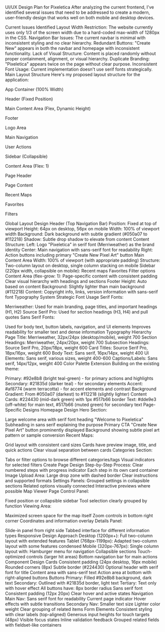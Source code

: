 UI/UX Design Plan for Pixeletica
After analyzing the current frontend, I've identified several issues that need to be addressed to create a modern, user-friendly design that works well on both mobile and desktop devices.

Current Issues Identified
Layout Width Restriction: The website currently uses only 1/3 of the screen width due to a hard-coded max-width of 1280px in the CSS.
Navigation Bar Issues: The current navbar is minimal with inconsistent styling and no clear hierarchy.
Redundant Buttons: "Create New" appears in both the navbar and homepage with inconsistent functionality.
Lack of Visual Structure: Content is placed randomly without proper containment, alignment, or visual hierarchy.
Duplicate Branding: "Pixeletica" appears twice on the page without clear purpose.
Inconsistent Font Usage: Current implementation doesn't use serif fonts strategically.
Main Layout Structure
Here's my proposed layout structure for the application:

App Container (100% Width)

Header (Fixed Position)

Main Content Area (Flex, Dynamic Height)

Footer

Logo Area

Main Navigation

User Actions

Sidebar (Collapsible)

Content Area (Flex: 1)

Page Header

Page Content

Recent Maps

Favorites

Filters

Global Layout Design
Header (Top Navigation Bar)
Position: Fixed at top of viewport
Height: 64px on desktop, 56px on mobile
Width: 100% of viewport width
Background: Dark background with subtle gradient (#050a07 to #112218)
Shadow: Subtle drop shadow to elevate from content
Content Structure:
Left: Logo "Pixeletica" in serif font (Merriweather) as the brand identity
Center: Main navigation with sans-serif font for readability
Right: Action buttons including primary "Create New Pixel Art" button
Main Content Area
Width: 100% of viewport (with appropriate padding)
Structure: Two-column layout on desktop, single column stacking on mobile
Sidebar (220px width, collapsible on mobile):
Recent maps
Favorites
Filter options
Content Area (flex-grow: 1):
Page-specific content with consistent padding
Clear visual hierarchy with headings and sections
Footer
Height: Auto based on content
Background: Slightly lighter than main background (#112218)
Content: Copyright info, links, version information with sans-serif font
Typography System
Strategic Font Usage
Serif Fonts:

Merriweather: Used for main branding, page titles, and important headings (H1, H2)
Source Serif Pro: Used for section headings (H3, H4) and pull quotes
Sans Serif Fonts:

Used for body text, button labels, navigation, and UI elements
Improves readability for smaller text and dense information
Typography Hierarchy
Page Title: Merriweather, 32px/24px (desktop/mobile), weight 700
Section Headings: Merriweather, 24px/20px, weight 700
Subsection Headings: Source Serif Pro, 20px/18px, weight 600
Card Titles: Source Serif Pro, 18px/16px, weight 600
Body Text: Sans serif, 16px/14px, weight 400
UI Elements: Sans serif, various sizes, weight 400-600
Captions/Labels: Sans serif, 14px/12px, weight 400
Color Palette Extension
Building on the existing theme:

Primary: #92e8b8 (bright teal-green) - for primary actions and highlights
Secondary: #21835d (darker teal) - for secondary elements
Accent: #af8774 (warm terracotta) - for accent elements and contrast
Background Gradient: From #050a07 (darkest) to #112218 (slightly lighter)
Content Cards: #224430 (mid-dark green) with 1px #517b66 border
Text: #dde9e3 (off-white) for main text, #517b66 (muted green) for secondary text
Page-Specific Designs
Homepage Design
Hero Section:

Large welcome area with serif font heading "Welcome to Pixeletica"
Subheading in sans serif explaining the purpose
Primary CTA "Create New Pixel Art" button prominently displayed
Background showing subtle pixel art pattern or sample conversion
Recent Maps:

Grid layout with consistent card sizes
Cards have preview image, title, and quick actions
Clear visual separation between cards
Categories Section:

Tabs or filter options to browse different categories/tags
Visual indicators for selected filters
Create Page Design
Step-by-Step Process:
Clear numbered steps with progress indicator
Each step in its own card container
Image Upload Area:
Large drop zone with dashed border
Clear instructions and supported formats
Settings Panels:
Grouped settings in collapsible sections
Related options visually connected
Interactive previews where possible
Map Viewer Page
Control Panel:

Fixed position or collapsible sidebar
Tool selection clearly grouped by function
Viewing Area:

Maximized screen space for the map itself
Zoom controls in bottom right corner
Coordinates and information overlay
Details Panel:

Slide-in panel from right side
Tabbed interface for different information types
Responsive Design Approach
Desktop (1200px+): Full two-column layout with extended features
Tablet (768px-1199px): Adapted two-column layout with some features condensed
Mobile (320px-767px): Single column layout with:
Hamburger menu for navigation
Collapsible sections
Touch-optimized controls (larger hit areas)
Bottom navigation bar for main actions
Component Design
Cards
Consistent padding (24px desktop, 16px mobile)
Rounded corners (8px)
Subtle border (#224430)
Optional header with serif font for title
Content area with sans-serif text
Action area at bottom with right-aligned buttons
Buttons
Primary: Filled #92e8b8 background, dark text
Secondary: Outlined with #21835d border, light text
Tertiary: Text only with hover effect
All buttons have:
8px border radius
Sans serif font
Consistent padding (12px 20px)
Clear hover and active states
Navigation
Main Nav:
Sans serif font for readability
Current page indicator
Hover effects with subtle transitions
Secondary Nav:
Smaller text size
Lighter color weight
Clear grouping of related items
Form Elements
Consistent styling with clear labels (top-aligned)
Generous input heights for touch targets (48px)
Visible focus states
Inline validation feedback
Grouped related fields with fieldset-like containers